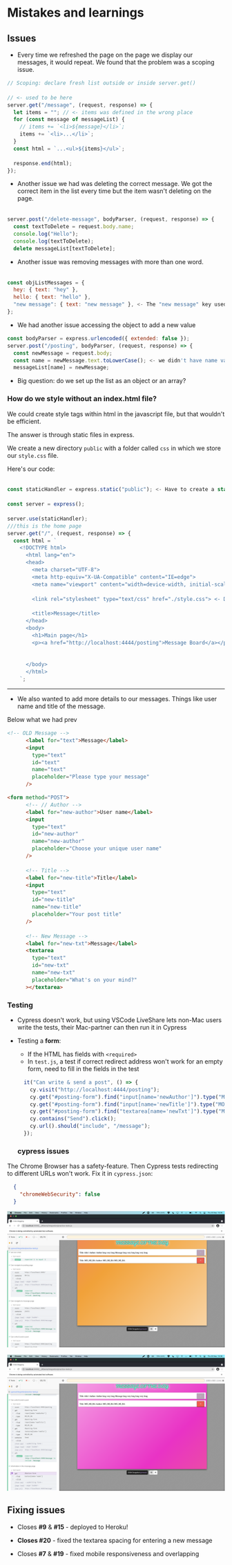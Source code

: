 # Mistakes and learnings

## Issues

 - Every time we refreshed the page on the page we display our messages, it would repeat. We found that the problem was a scoping issue. 

```javascript
// Scoping: declare fresh list outside or inside server.get()

// <- used to be here
server.get("/message", (request, response) => {
  let items = ""; // <- items was defined in the wrong place
  for (const message of messageList) {
    // items += `<li>${message}</li>`;
    items += `<li>...</li>`;
  }
  const html = `...<ul>${items}</ul>`;

  response.end(html);
});

```

- Another issue we had was deleting the correct message. We got the correct item in the list every time but the item wasn't deleting on the page.

```javascript

server.post("/delete-message", bodyParser, (request, response) => {
  const textToDelete = request.body.name;
  console.log("Hello");
  console.log(textToDelete);
  delete messageList[textToDelete];


```

- Another issue was removing messages with more than one word. 
```javascript

const objListMessages = {
  hey: { text: "hey" },
  hello: { text: "hello" },
  "new message": { text: "new message" }, <- The "new message" key used to be called new, which was giving us problems
};

```




- We had another issue accessing the object to add a new value

```javascript
const bodyParser = express.urlencoded({ extended: false });
server.post("/posting", bodyParser, (request, response) => {
  const newMessage = request.body;
  const name = newMessage.text.toLowerCase(); <- we didn't have name variable before
  messageList[name] = newMessage;
```

- Big question: do we set up the list as an object or an array?


 ### How do we style without an index.html file?

We could create style tags within html in the javascript file, but that wouldn't be efficient. 

The answer is through static files in express. 

We create a new directory `public` with a folder called `css` in which we store our `style.css` file.

Here's our code:

```javascript

const staticHandler = express.static("public"); <- Have to create a static handler to access `public`

const server = express();

server.use(staticHandler);
///this is the home page
server.get("/", (request, response) => {
  const html = `
    <!DOCTYPE html>
      <html lang="en">
      <head>
        <meta charset="UTF-8">
        <meta http-equiv="X-UA-Compatible" content="IE=edge">
        <meta name="viewport" content="width=device-width, initial-scale=1.0">
       
        <link rel="stylesheet" type="text/css" href="./style.css"> <- Don't need to include the `public` directory

        <title>Message</title>
      </head>
      <body>
        <h1>Main page</h1>
        <p><a href="http://localhost:4444/posting">Message Board</a></p>
        

      </body>
      </html>
    `;

```
---

- We also wanted to add more details to our messages. Things like user name and title of the message.

Below what we had prev
```html
<!-- OLD Message -->
      <label for="text">Message</label>
      <input
        type="text"
        id="text"
        name="text"
        placeholder="Please type your message"
      />

```

```html
<form method="POST">
      <!-- // Author -->
      <label for="new-author">User name</label>
      <input
        type="text"
        id="new-author"
        name="new-author"
        placeholder="Choose your unique user name"
      />

      <!-- Title -->
      <label for="new-title">Title</label>
      <input
        type="text"
        id="new-title"
        name="new-title"
        placeholder="Your post title"
      />

      <!-- New Message -->
      <label for="new-txt">Message</label>
      <textarea
        type="text"
        id="new-txt"
        name="new-txt"
        placeholder="What's on your mind?"
      ></textarea>

```

### Testing
- Cypress doesn't work, but using VSCode LiveShare lets non-Mac users write the tests, their Mac-partner can then run it in Cypress
- Testing a **form**: 
  - If the HTML has fields with `<required>`
  - In `test.js`, a test if correct redirect address won't work for an empty form, need to fill in the fields in the test
  ```js
    it("Can write & send a post", () => {
      cy.visit("http://localhost:4444/posting");
      cy.get("#posting-form").find("input[name='newAuthor']").type("MO_MI_BA");
      cy.get("#posting-form").find("input[name='newTitle']").type("MO_MI_BA");
      cy.get("#posting-form").find("textarea[name='newTxt']").type("MO_MI_BA");
      cy.contains("Send").click();
      cy.url().should("include", "/message");
    });
  ```

  ### cypress issues

The Chrome Browser has a safety-feature. Then Cypress tests redirecting to different URLs won't work.
Fix it in `cypress.json`:

```json
  {
    "chromeWebSecurity": false
  }
```



![Cypress problems](./public/images/cypress1.png)


![Cypress problems](./public/images/cypress2.png)

## Fixing issues

 - Closes **#9** & **#15** - deployed to Heroku!
 - **Closes #20**  - fixed the textarea spacing for entering a new message

 - Closes **#7** & **#19** - fixed mobile responsiveness and overlapping
